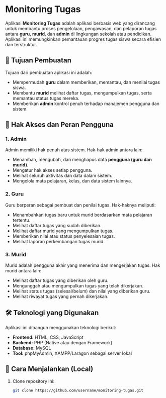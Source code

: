 # Monitoring Tugas

Aplikasi **Monitoring Tugas** adalah aplikasi berbasis web yang dirancang untuk membantu proses pengelolaan, pengawasan, dan pelaporan tugas antara **guru**, **murid**, dan **admin** di lingkungan sekolah atau pendidikan. Aplikasi ini memungkinkan pemantauan progres tugas siswa secara efisien dan terstruktur.

## 🎯 Tujuan Pembuatan

Tujuan dari pembuatan aplikasi ini adalah:

- Mempermudah **guru** dalam memberikan, memantau, dan menilai tugas siswa.
- Membantu **murid** melihat daftar tugas, mengumpulkan tugas, serta memantau status tugas mereka.
- Memberikan **admin** kontrol penuh terhadap manajemen pengguna dan sistem.

## 👤 Hak Akses dan Peran Pengguna

### 1. Admin

Admin memiliki hak penuh atas sistem. Hak-hak admin antara lain:

- Menambah, mengubah, dan menghapus data **pengguna (guru dan murid)**.
- Mengatur hak akses setiap pengguna.
- Melihat seluruh aktivitas dan data dalam sistem.
- Mengelola mata pelajaran, kelas, dan data sistem lainnya.

### 2. Guru

Guru berperan sebagai pembuat dan penilai tugas. Hak-haknya meliputi:

- Menambahkan tugas baru untuk murid berdasarkan mata pelajaran tertentu.
- Melihat daftar tugas yang sudah diberikan.
- Melihat daftar murid yang mengumpulkan tugas.
- Memberikan nilai atau status penyelesaian tugas.
- Melihat laporan perkembangan tugas murid.

### 3. Murid

Murid adalah pengguna akhir yang menerima dan mengerjakan tugas. Hak murid antara lain:

- Melihat daftar tugas yang diberikan oleh guru.
- Mengunggah atau mengumpulkan tugas yang telah dikerjakan.
- Melihat status tugas (selesai/belum) dan nilai yang diberikan guru.
- Melihat riwayat tugas yang pernah dikerjakan.

## 🛠️ Teknologi yang Digunakan

Aplikasi ini dibangun menggunakan teknologi berikut:

- **Frontend:** HTML, CSS, JavaScript
- **Backend:** PHP (Native atau dengan Framework)
- **Database:** MySQL
- **Tool:** phpMyAdmin, XAMPP/Laragon sebagai server lokal

## 🚀 Cara Menjalankan (Local)

1. Clone repository ini:

   ```bash
   git clone https://github.com/username/monitoring-tugas.git
